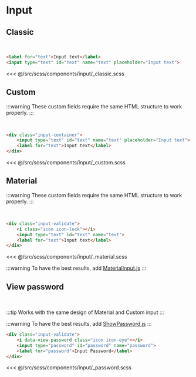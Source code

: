 # Input

## Classic
<br>
<Input-Classic></Input-Classic>

```html
<label for="text">Input text</label>
<input type="text" id="text" name="text" placeholder="Input text">
```

<<< @/src/scss/components/input/_classic.scss

## Custom
:::warning
These custom fields require the same HTML structure to work properly.
:::

<br>
<Input-Custom></Input-Custom>

```html
<div class="input-container">
	<input type="text" id="text" name="text" placeholder="Input text">
	<label for="text">Input text</label>
</div>
```

<<< @/src/scss/components/input/_custom.scss

## Material
:::warning
These custom fields require the same HTML structure to work properly.
:::

<br>
<Input-Material></Input-Material>

```html
<div class="input-validate">
	<i class="icon icon-lock"></i>
	<input type="text" id="text" name="text">
	<label for="text">Input text</label>
</div>
```

<<< @/src/scss/components/input/_material.scss

:::warning
To have the best results, add [MaterialInput.js](/javascript/forms/materialinput.html)
:::

## View password
<br>
<Input-Password></Input-Password>

:::tip
Works with the same design of Material and Custom input
:::

:::warning
To have the best results, add [ShowPassword.js](/javascript/forms/showpassword.html)
:::

```html
<div class="input-validate">
	<i data-view-password class="icon icon-eye"></i>
	<input type="password" id="password" name="password">
	<label for="password">Input Password</label>
</div>
```

<<< @/src/scss/components/input/_password.scss